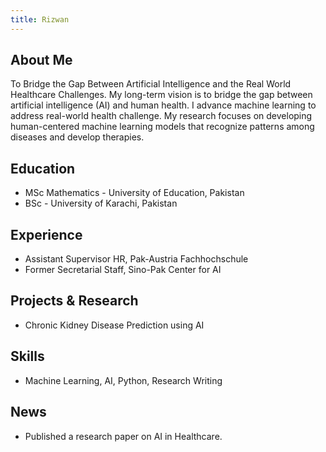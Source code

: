 ```yaml
---
title: Rizwan
---
```


## About Me
To Bridge the Gap Between Artificial Intelligence and the Real World Healthcare Challenges. My long-term vision is to bridge the gap between artificial intelligence (AI) and human health. I advance machine learning to address real-world health challenge. My research focuses on developing human-centered machine learning models that recognize patterns among diseases and develop therapies.

## Education
- MSc Mathematics - University of Education, Pakistan
- BSc - University of Karachi, Pakistan

## Experience
- Assistant Supervisor HR, Pak-Austria Fachhochschule
- Former Secretarial Staff, Sino-Pak Center for AI

## Projects & Research
- Chronic Kidney Disease Prediction using AI

## Skills
- Machine Learning, AI, Python, Research Writing

## News
- Published a research paper on AI in Healthcare.
